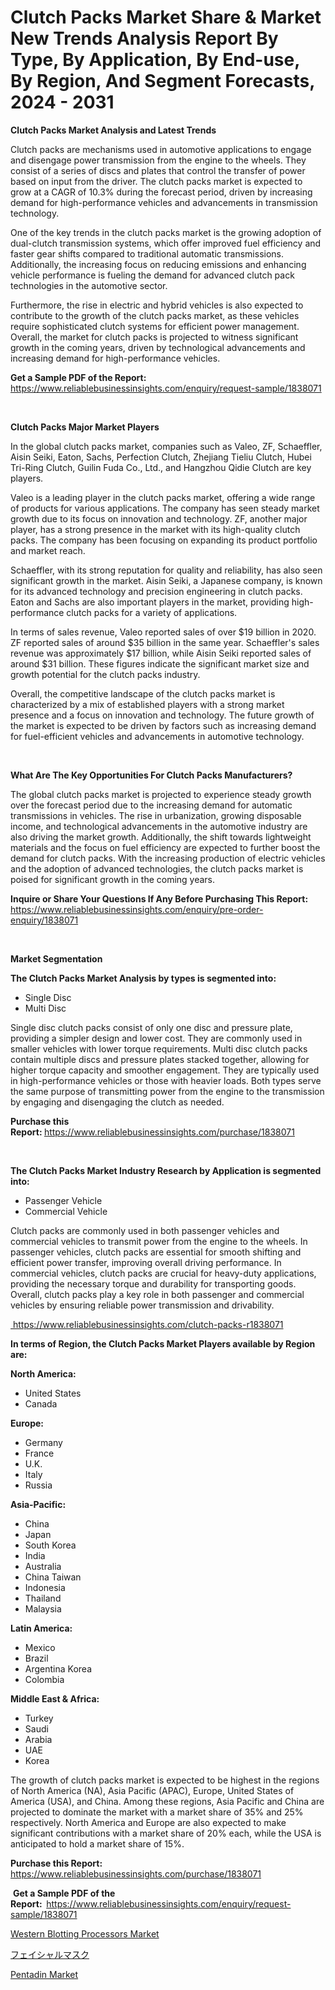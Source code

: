 <p><h1>Clutch Packs Market Share & Market New Trends Analysis Report By Type, By Application, By End-use, By Region, And Segment Forecasts, 2024 - 2031</h1></p><p><strong>Clutch Packs Market Analysis and Latest Trends</strong></p>
<p><p>Clutch packs are mechanisms used in automotive applications to engage and disengage power transmission from the engine to the wheels. They consist of a series of discs and plates that control the transfer of power based on input from the driver. The clutch packs market is expected to grow at a CAGR of 10.3% during the forecast period, driven by increasing demand for high-performance vehicles and advancements in transmission technology.</p><p>One of the key trends in the clutch packs market is the growing adoption of dual-clutch transmission systems, which offer improved fuel efficiency and faster gear shifts compared to traditional automatic transmissions. Additionally, the increasing focus on reducing emissions and enhancing vehicle performance is fueling the demand for advanced clutch pack technologies in the automotive sector.</p><p>Furthermore, the rise in electric and hybrid vehicles is also expected to contribute to the growth of the clutch packs market, as these vehicles require sophisticated clutch systems for efficient power management. Overall, the market for clutch packs is projected to witness significant growth in the coming years, driven by technological advancements and increasing demand for high-performance vehicles.</p></p>
<p><strong>Get a Sample PDF of the Report:&nbsp;</strong> <a href="https://www.reliablebusinessinsights.com/enquiry/request-sample/1838071">https://www.reliablebusinessinsights.com/enquiry/request-sample/1838071</a></p>
<p>&nbsp;</p>
<p><strong>Clutch Packs Major Market Players</strong></p>
<p><p>In the global clutch packs market, companies such as Valeo, ZF, Schaeffler, Aisin Seiki, Eaton, Sachs, Perfection Clutch, Zhejiang Tieliu Clutch, Hubei Tri-Ring Clutch, Guilin Fuda Co., Ltd., and Hangzhou Qidie Clutch are key players. </p><p>Valeo is a leading player in the clutch packs market, offering a wide range of products for various applications. The company has seen steady market growth due to its focus on innovation and technology. ZF, another major player, has a strong presence in the market with its high-quality clutch packs. The company has been focusing on expanding its product portfolio and market reach.</p><p>Schaeffler, with its strong reputation for quality and reliability, has also seen significant growth in the market. Aisin Seiki, a Japanese company, is known for its advanced technology and precision engineering in clutch packs. Eaton and Sachs are also important players in the market, providing high-performance clutch packs for a variety of applications.</p><p>In terms of sales revenue, Valeo reported sales of over $19 billion in 2020. ZF reported sales of around $35 billion in the same year. Schaeffler's sales revenue was approximately $17 billion, while Aisin Seiki reported sales of around $31 billion. These figures indicate the significant market size and growth potential for the clutch packs industry.</p><p>Overall, the competitive landscape of the clutch packs market is characterized by a mix of established players with a strong market presence and a focus on innovation and technology. The future growth of the market is expected to be driven by factors such as increasing demand for fuel-efficient vehicles and advancements in automotive technology.</p></p>
<p>&nbsp;</p>
<p><strong>What Are The Key Opportunities For Clutch Packs Manufacturers?</strong></p>
<p><p>The global clutch packs market is projected to experience steady growth over the forecast period due to the increasing demand for automatic transmissions in vehicles. The rise in urbanization, growing disposable income, and technological advancements in the automotive industry are also driving the market growth. Additionally, the shift towards lightweight materials and the focus on fuel efficiency are expected to further boost the demand for clutch packs. With the increasing production of electric vehicles and the adoption of advanced technologies, the clutch packs market is poised for significant growth in the coming years.</p></p>
<p><strong>Inquire or Share Your Questions If Any Before Purchasing This Report:</strong> <a href="https://www.reliablebusinessinsights.com/enquiry/pre-order-enquiry/1838071">https://www.reliablebusinessinsights.com/enquiry/pre-order-enquiry/1838071</a></p>
<p>&nbsp;</p>
<p><strong>Market Segmentation</strong></p>
<p><strong>The Clutch Packs Market Analysis by types is segmented into:</strong></p>
<p><ul><li>Single Disc</li><li>Multi Disc</li></ul></p>
<p><p>Single disc clutch packs consist of only one disc and pressure plate, providing a simpler design and lower cost. They are commonly used in smaller vehicles with lower torque requirements. Multi disc clutch packs contain multiple discs and pressure plates stacked together, allowing for higher torque capacity and smoother engagement. They are typically used in high-performance vehicles or those with heavier loads. Both types serve the same purpose of transmitting power from the engine to the transmission by engaging and disengaging the clutch as needed.</p></p>
<p><strong>Purchase this Report:&nbsp;</strong><a href="https://www.reliablebusinessinsights.com/purchase/1838071">https://www.reliablebusinessinsights.com/purchase/1838071</a></p>
<p>&nbsp;</p>
<p><strong>The Clutch Packs Market Industry Research by Application is segmented into:</strong></p>
<p><ul><li>Passenger Vehicle</li><li>Commercial Vehicle</li></ul></p>
<p><p>Clutch packs are commonly used in both passenger vehicles and commercial vehicles to transmit power from the engine to the wheels. In passenger vehicles, clutch packs are essential for smooth shifting and efficient power transfer, improving overall driving performance. In commercial vehicles, clutch packs are crucial for heavy-duty applications, providing the necessary torque and durability for transporting goods. Overall, clutch packs play a key role in both passenger and commercial vehicles by ensuring reliable power transmission and drivability.</p></p>
<p><a href="https://www.reliablebusinessinsights.com/clutch-packs-r1838071">&nbsp;https://www.reliablebusinessinsights.com/clutch-packs-r1838071</a></p>
<p><strong>In terms of Region, the Clutch Packs Market Players available by Region are:</strong></p>
<p>
    <p> <strong> North America: </strong>
        <ul>
            <li>United States</li>
            <li>Canada</li>
        </ul>
        </p> 
    <p> <strong> Europe: </strong>
        <ul>
            <li>Germany</li>
            <li>France</li>
            <li>U.K.</li>
            <li>Italy</li>
            <li>Russia</li>
        </ul>
        </p> 
    <p> <strong> Asia-Pacific: </strong>
        <ul>
            <li>China</li>
            <li>Japan</li>
            <li>South Korea</li>
            <li>India</li>
            <li>Australia</li>
            <li>China Taiwan</li>
            <li>Indonesia</li>
            <li>Thailand</li>
            <li>Malaysia</li>
        </ul>
        </p> 
    <p> <strong> Latin America: </strong>
        <ul>
            <li>Mexico</li>
            <li>Brazil</li>
            <li>Argentina Korea</li>
            <li>Colombia</li>
        </ul>
        </p> 
    <p> <strong> Middle East & Africa: </strong>
        <ul>
            <li>Turkey</li>
            <li>Saudi</li>
            <li>Arabia</li>
            <li>UAE</li>
            <li>Korea</li>
        </ul>
    </p>
    </p>
<p><p>The growth of clutch packs market is expected to be highest in the regions of North America (NA), Asia Pacific (APAC), Europe, United States of America (USA), and China. Among these regions, Asia Pacific and China are projected to dominate the market with a market share of 35% and 25% respectively. North America and Europe are also expected to make significant contributions with a market share of 20% each, while the USA is anticipated to hold a market share of 15%.</p></p>
<p><strong>Purchase this Report: </strong><a href="https://www.reliablebusinessinsights.com/purchase/1838071">https://www.reliablebusinessinsights.com/purchase/1838071</a></p>
<p>&nbsp;<strong>Get a Sample PDF of the Report:&nbsp;&nbsp;</strong><a href="https://www.reliablebusinessinsights.com/enquiry/request-sample/1838071">https://www.reliablebusinessinsights.com/enquiry/request-sample/1838071</a></p>
<p><strong></strong></p>
<p><p><a href="https://issuu.com/reportprime-2/docs/western-blotting-processors-market-size-2030.pptx">Western Blotting Processors Market</a></p><p><a href="https://github.com/DudleyFerry/Market-Research-Report-List-1/blob/main/2022036121056.md">フェイシャルマスク</a></p><p><a href="https://view.publitas.com/reportprime-1/pentadin-market-outlook-complete-industry-analysis-2024-to-2031/">Pentadin Market</a></p></p>